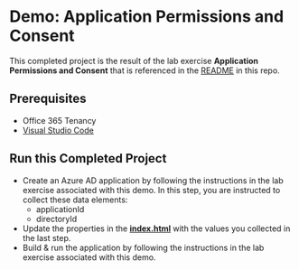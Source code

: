 # Demo: Application Permissions and Consent

This completed project is the result of the lab exercise **Application Permissions and Consent** that is referenced in the [README](../../) in this repo.

## Prerequisites

- Office 365 Tenancy
- [Visual Studio Code](https://code.visualstudio.com/)

## Run this Completed Project

- Create an Azure AD application by following the instructions in the lab exercise associated with this demo. In this step, you are instructed to collect these data elements:
  - applicationId
  - directoryId
- Update the properties in the **[index.html](./index.html.json)** with the values you collected in the last step.
- Build & run the application by following the instructions in the lab exercise associated with this demo.
